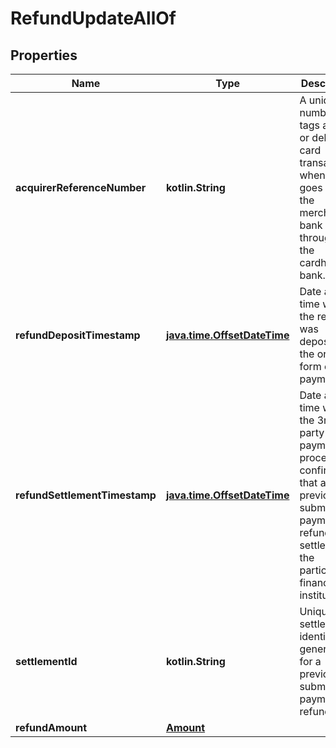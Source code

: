 
# RefundUpdateAllOf

## Properties
Name | Type | Description | Notes
------------ | ------------- | ------------- | -------------
**acquirerReferenceNumber** | **kotlin.String** | A unique number that tags a credit or debit card transaction when it goes from the merchant&#39;s bank through to the cardholder&#39;s bank. | 
**refundDepositTimestamp** | [**java.time.OffsetDateTime**](java.time.OffsetDateTime.md) | Date and time when the refund was deposited to the original form of payment. | 
**refundSettlementTimestamp** | [**java.time.OffsetDateTime**](java.time.OffsetDateTime.md) | Date and time when the 3rd party payment processor confirmed that a previously submitted payment refund has settled at the participating financial institutions. | 
**settlementId** | **kotlin.String** | Unique settlement identifier generated for a previously submitted payment refund. | 
**refundAmount** | [**Amount**](Amount.md) |  | 



